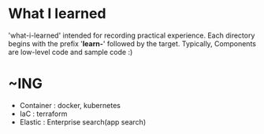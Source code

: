 # What I learned 
'what-i-learned' intended for recording practical experience.
Each directory begins with the prefix '**learn-**' followed by the target.
Typically, Components are low-level code and sample code :)

# ~ING
- Container : docker, kubernetes
- IaC : terraform
- Elastic : Enterprise search(app search)
